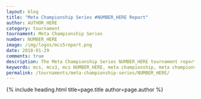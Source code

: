 ```yaml
---
layout: blog
title: "Meta Championship Series #NUMBER_HERE Report"
author: AUTHOR_HERE
category: tournament
tournament: Meta Championship Series
number: NUMBER_HERE
image: /img/logos/mcs5report.png
date: 2018-01-29
comments: true
description: The Meta Championship Series NUMBER_HERE tournament report. Check the prize winners and their decks here.
keywords: mcs, mcs3, mcs NUMBER_HERE, meta championship, meta championship series, meta championship NUMBER_HERE, meta championship series NUMBER_HERE, mcs decks, mcs3 decks
permalink: /tournaments/meta-championship-series/NUMBER_HERE/
---
```


{% include heading.html title=page.title author=page.author %}

<!--
PRESS CTRL + F
CLICK ARROW TO OPEN REPLACE TEXTBOX
ENTER "NUMBER_HERE" IN FIRST TEXTBOX
ENTER THE META CHAMPIONSHIP SERIES NUMBER IN SECOND TEXTBOX
CLICK "REPLACE ALL"

EDIT ARTICLE AUTHOR

UPDATE DATE

UPDATE THUMBNAIL

PASTE CONTENT FROM GOOGLE DRIVE UNDER {% include ... %}

REMOVE THIS GREEN TEXT

OPTIONALLY PIN THIS POST (pinned: true)

DONE
-->